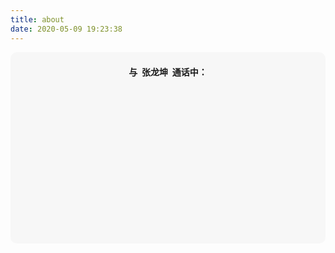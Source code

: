 ```yaml
---
title: about
date: 2020-05-09 19:23:38
---
```


<div class="entry-content">
  <div id="hello-mashiro" class="popcontainer" style="min-height: 300px; padding: 2px 6px 4px; background-color: rgba(242, 242, 242, 0.5); border-radius: 10px;">
    <center>
    <p>
    </p>
    <h4>
    与&nbsp;<ruby>
    张龙坤&nbsp;<rp>
    （</rp>
    <rp>
    ）</rp>
    </ruby>
    通话中：</h4>
    <p>
    </p>
    </center>
    <bot-ui></botui>
  </div>
</div>


<script src="https://cdn.jsdelivr.net/gh/XXXZhy/Blog_Image/js/botui_xxxzhy.js"></script>

<link href="https://cdn.bootcss.com/botui/0.3.9/botui-theme-default.css" rel="stylesheet">
<link href="https://cdn.bootcss.com/botui/0.3.9/botui.min.css" rel="stylesheet">

